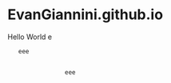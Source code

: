 # EvanGiannini.github.io
Hello World
e




       eee
                    
 
                    eee
